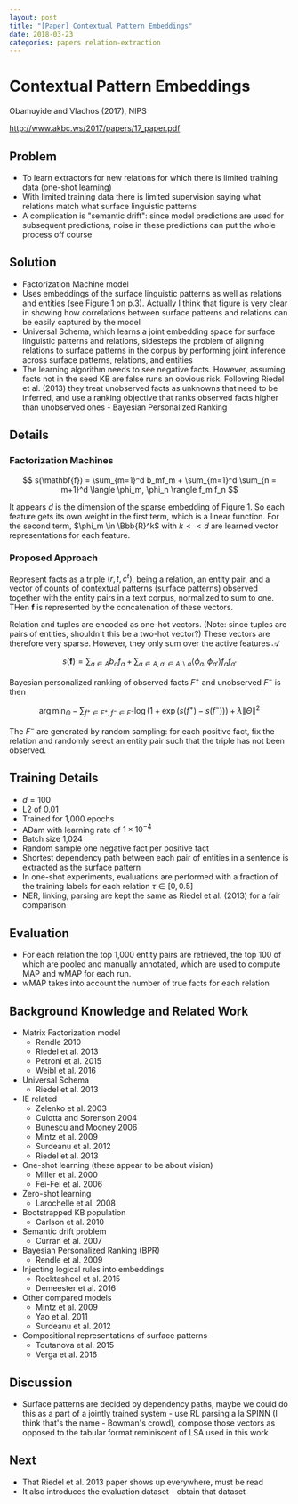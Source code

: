```yaml
---
layout: post
title: "[Paper] Contextual Pattern Embeddings"
date: 2018-03-23
categories: papers relation-extraction
---
```


<script src="https://cdn.mathjax.org/mathjax/latest/MathJax.js?config=TeX-AMS-MML_HTMLorMML" type="text/javascript"></script>


# Contextual Pattern Embeddings

Obamuyide and Vlachos (2017), NIPS

http://www.akbc.ws/2017/papers/17_paper.pdf

## Problem

- To learn extractors for new relations for which there is limited training data (one-shot learning)
- With limited training data there is limited supervision saying what relations match what surface linguistic patterns
- A complication is "semantic drift": since model predictions are used for subsequent predictions, noise in these predictions can put the whole process off course

## Solution

- Factorization Machine model
- Uses embeddings of the surface linguistic patterns as well as relations and entities (see Figure 1 on p.3). Actually I think that figure is very clear in showing how correlations between surface patterns and relations can be easily captured by the model
- Universal Schema, which learns a joint embedding space for surface linguistic patterns and relations, sidesteps the problem of aligning relations to surface patterns in the corpus by performing joint inference across surface patterns, relations, and entities
- The learning algorithm needs to see negative facts. However, assuming facts not in the seed KB are false runs an obvious risk. Following Riedel et al. (2013) they treat unobserved facts as unknowns that need to be inferred, and use a ranking objective that ranks observed facts higher than unobserved ones - Bayesian Personalized Ranking

## Details

### Factorization Machines

$$
s(\mathbf{f}) = \sum_{m=1}^d b_mf_m + \sum_{m=1}^d \sum_{n = m+1}^d \langle \phi_m, \phi_n \rangle f_m f_n
$$

It appears $d$ is the dimension of the sparse embedding of Figure 1. So each feature gets its own weight in the first term, which is a linear function. For the second term, $\phi_m \in \Bbb{R}^k$ with $k << d$ are learned vector representations for each feature.

### Proposed Approach

Represent facts as a triple $(r, t, c^t)$, being a relation, an entity pair, and a vector of counts of contextual patterns (surface patterns) observed together with the entity pairs in a text corpus, normalized to sum to one. THen $\mathbf{f}$ is represented by the concatenation of these vectors.

Relation and tuples are encoded as one-hot vectors. (Note: since tuples are pairs of entities, shouldn't this be a two-hot vector?) These vectors are therefore very sparse. However, they only sum over the active features $\mathcal{A}$

$$
s(\mathbf{f}) = \sum_{a \in A} b_af_a + \sum_{a \in A, a' \in A \backslash a} \langle \phi_a, \phi_{a'} \rangle f_a f_{a'}
$$

Bayesian personalized ranking of observed facts $F^+$ and unobserved $F^-$ is then

$$
\arg \min_\Theta - \sum_{f^+ \in F^+, f^- \in F^-} \log \left( 1 + \exp(s(f^+) - s(f^-)) \right) + \lambda \lVert \Theta \rVert^2
$$

The $F^-$ are generated by random sampling: for each positive fact, fix the relation and randomly select an entity pair such that the triple has not been observed.

## Training Details

- $d = 100$
- L2 of 0.01
- Trained for 1,000 epochs
- ADam with learning rate of $1 \times 10^{-4}$
- Batch size 1,024
- Random sample one negative fact per positive fact
- Shortest dependency path between each pair of entities in a sentence is extracted as the surface pattern
- In one-shot experiments, evaluations are performed with a fraction of the training labels for each relation $\tau \in [0, 0.5]$
- NER, linking, parsing are kept the same as Riedel et al. (2013) for a fair comparison

## Evaluation

- For each relation the top 1,000 entity pairs are retrieved, the top 100 of which are pooled and manually annotated, which are used to compute MAP and wMAP for each run.
- wMAP takes into account the number of true facts for each relation

## Background Knowledge and Related Work

- Matrix Factorization model
  - Rendle 2010
  - Riedel et al. 2013
  - Petroni et al. 2015
  - Weibl et al. 2016
- Universal Schema
  - Riedel et al. 2013
- IE related
  - Zelenko et al. 2003
  - Culotta and Sorenson 2004
  - Bunescu and Mooney 2006
  - Mintz et al. 2009
  - Surdeanu et al. 2012
  - Riedel et al. 2013
- One-shot learning (these appear to be about vision)
  - Miller et al. 2000
  - Fei-Fei et al. 2006
- Zero-shot learning
  - Larochelle et al. 2008
- Bootstrapped KB population
  - Carlson et al. 2010
- Semantic drift problem
  - Curran et al. 2007
- Bayesian Personalized Ranking (BPR)
  - Rendle et al. 2009
- Injecting logical rules into embeddings
  - Rocktashcel et al. 2015
  - Demeester et al. 2016
- Other compared models
  - Mintz et al. 2009
  - Yao et al. 2011
  - Surdeanu et al. 2012
- Compositional representations of surface patterns
  - Toutanova et al. 2015
  - Verga et al. 2016

## Discussion

- Surface patterns are decided by dependency paths, maybe we could do this as a part of a jointly trained system - use RL parsing a la SPINN (I think that's the name - Bowman's crowd), compose those vectors as opposed to the tabular format reminiscent of LSA used in this work

## Next

- That Riedel et al. 2013 paper shows up everywhere, must be read
- It also introduces the evaluation dataset - obtain that dataset